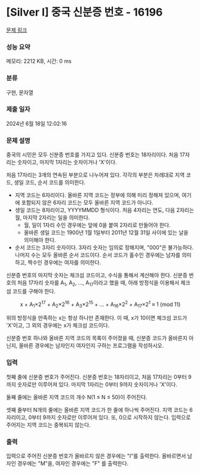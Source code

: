 # [Silver I] 중국 신분증 번호 - 16196 

[문제 링크](https://www.acmicpc.net/problem/16196) 

### 성능 요약

메모리: 2212 KB, 시간: 0 ms

### 분류

구현, 문자열

### 제출 일자

2024년 6월 18일 12:02:16

### 문제 설명

<p>중국의 시민은 모두 신분증 번호를 가지고 있다. 신분증 번호는 18자리이다. 처음 17자리는 숫자이고, 마지막 1자리는 숫자이거나 'X'이다.</p>

<p>처음 17자리는 3개의 연속된 부분으로 나누어져 있다. 각각의 부분은 차례대로 지역 코드, 생일 코드, 순서 코드를 의미한다.</p>

<ul>
	<li>지역 코드는 6자리이다. 올바른 지역 코드는 정부에 의해 미리 정해져 있으며, 여기에 포함되지 않은 6자리 코드는 모두 올바른 지역 코드가 아니다.</li>
	<li>생일 코드는 8자리이고, YYYYMMDD 형식이다. 처음 4자리는 연도, 다음 2자리는 월, 마지막 2자리는 일을 의미한다.
	<ul>
		<li>월, 일이 1자리 수인 경우에는 앞에 0을 붙여 2자리로 만들어야 한다.</li>
		<li>올바른 생일 코드는 1900년 1월 1일부터 2011년 12월 31일 사이에 있는 날을 의미해야 한다.</li>
	</ul>
	</li>
	<li>순서 코드는 3자리 숫자이다. 3자리 숫자는 임의로 정해지며, "000"은 불가능하다. 나머지 수는 모두 올바른 순서 코드이다. 순서 코드가 홀수인 경우에는 남자를 의미하고, 짝수인 경우에는 여자를 의미한다.</li>
</ul>

<p>신분증 번호의 마지막 숫자는 체크섬 코드이고, 수식을 통해서 계산해야 한다. 신분증 번호의 처음 17자리 숫자를 A<sub>1</sub>, A<sub>2</sub>, ..., A<sub>17</sub>이라고 했을 때, 아래 방정식을 이용해서 체크섬 코드를 구해야 한다.</p>

<p style="text-align: center;">x + A<sub>1</sub>×2<sup>17</sup> + A<sub>2</sub>×2<sup>16</sup> + A<sub>3</sub>×2<sup>15</sup> + ... + A<sub>16</sub>×2<sup>2</sup> + A<sub>17</sub>×2<sup>1</sup> ≡ 1 (mod 11)</p>

<p>위의 방정식을 만족하는 x는 항상 하나만 존재한다. 이 때, x가 10이면 체크섬 코드가 'X'이고, 그 외의 경우에는 x가 체크섬 코드이다.</p>

<p>신분증 번호 하나와 올바른 지역 코드의 목록이 주어졌을 때, 신분증 코드가 올바른지 아닌지, 올바른 경우에는 남자인지 여자인지 구하는 프로그램을 작성하시오.</p>

### 입력 

 <p>첫째 줄에 신분증 번호가 주어진다. 신분증 번호는 18자리이고, 처음 17자리는 0부터 9까지 숫자로만 이루어져 있다. 마지막 1자리는 0부터 9까지 숫자이거나 'X'이다.</p>

<p>둘째 줄에는 올바른 지역 코드의 개수 N(1 ≤ N ≤ 50)이 주어진다. </p>

<p>셋째 줄부터 N개의 줄에는 올바른 지역 코드가 한 줄에 하나씩 주어진다. 지역 코드는 6자리이고, 0부터 9까지 숫자로만 이루어져 있다. 또, 0으로 시작하지 않는다. 입력으로 주어지는 지역 코드는 중복되지 않는다.</p>

### 출력 

 <p>입력으로 주어진 신분증 번호가 올바르지 않은 경우에는 "I"를 출력한다. 올바르면서 남자인 경우에는 "M"을, 여자인 경우에는 "F" 를 출력한다.</p>


